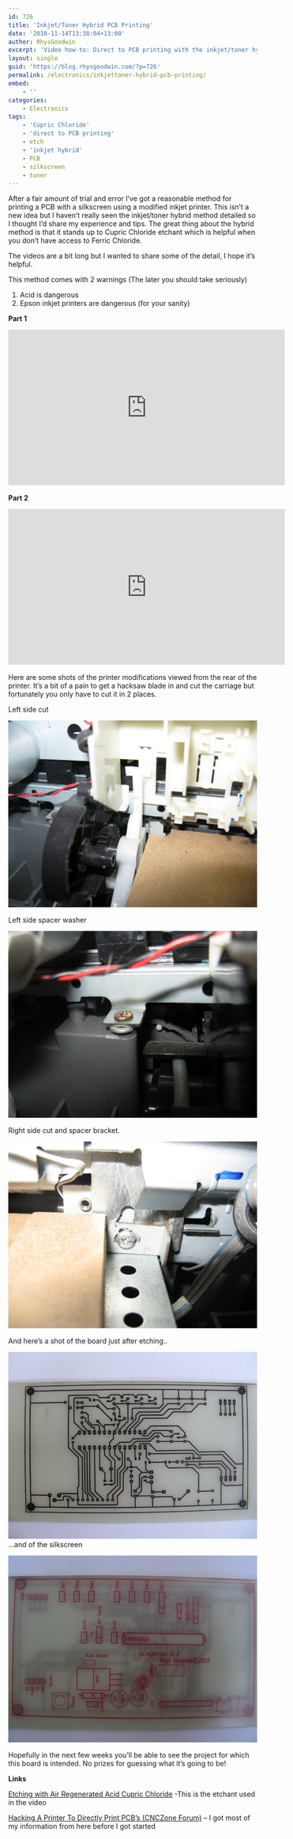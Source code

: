 ```yaml
---
id: 726
title: 'Inkjet/Toner Hybrid PCB Printing'
date: '2010-11-14T13:38:04+13:00'
author: RhysGoodwin
excerpt: 'Video how-to: Direct to PCB printing with the inkjet/toner hybrid method.  Etched with Cupric Chloride. With component-side silkscreen!'
layout: single
guid: 'https://blog.rhysgoodwin.com/?p=726'
permalink: /electronics/inkjettoner-hybrid-pcb-printing/
embed:
    - ''
categories:
    - Electronics
tags:
    - 'Cupric Chloride'
    - 'direct to PCB printing'
    - etch
    - 'inkjet hybrid'
    - PCB
    - silkscreen
    - toner
---
```


After a fair amount of trial and error I’ve got a reasonable method for printing a PCB with a silkscreen using a modified inkjet printer. This isn’t a new idea but I haven’t really seen the inkjet/toner hybrid method detailed so I thought I’d share my experience and tips. The great thing about the hybrid method is that it stands up to Cupric Chloride etchant which is helpful when you don’t have access to Ferric Chloride.

The videos are a bit long but I wanted to share some of the detail, I hope it’s helpful.

This method comes with 2 warnings (The later you should take seriously)

1. Acid is dangerous
2. Epson inkjet printers are dangerous (for your sanity)

**Part 1**

<iframe width="560" height="315" src="https://www.youtube.com/embed/vHtiRCVfUPM" title="YouTube video player" frameborder="0" allow="accelerometer; autoplay; clipboard-write; encrypted-media; gyroscope; picture-in-picture" allowfullscreen></iframe>

**Part 2**

<iframe width="560" height="315" src="https://www.youtube.com/embed/vHbzrR5jD6M" title="YouTube video player" frameborder="0" allow="accelerometer; autoplay; clipboard-write; encrypted-media; gyroscope; picture-in-picture" allowfullscreen></iframe>

Here are some shots of the printer modifications viewed from the rear of the printer. It’s a bit of a pain to get a hacksaw blade in and cut the carriage but fortunately you only have to cut it in 2 places.

Left side cut

[![](/content/uploads/2010/11/LeftCut.jpg "Left Cut")](/content/uploads/2010/11/LeftCut.jpg)

Left side spacer washer

[![](/content/uploads/2010/11/SpacerWasherLeft.jpg "SpacerWasherLeft")](/content/uploads/2010/11/SpacerWasherLeft.jpg)

Right side cut and spacer bracket.

[![](/content/uploads/2010/11/RightBracketSpacer.jpg "RightBracketSpacer")](/content/uploads/2010/11/RightBracketSpacer.jpg)

And here’s a shot of the board just after etching..

[![](/content/uploads/2010/11/Etched.jpg "Etched")](/content/uploads/2010/11/Etched.jpg)…and of the silkscreen

[![](/content/uploads/2010/11/Silk.jpg "Silk")](/content/uploads/2010/11/Silk.jpg)

Hopefully in the next few weeks you’ll be able to see the project for which this board is intended. No prizes for guessing what it’s going to be!

**Links**

[Etching with Air Regenerated Acid Cupric Chloride](http://members.optusnet.com.au/~eseychell/PCB/etching_CuCl/index.html) -This is the etchant used in the video [](http://members.optusnet.com.au/~eseychell/PCB/etching_CuCl/index.html)

[Hacking A Printer To Directly Print PCB’s (CNCZone Forum)](http://www.cnczone.com/forums/general_electronics_discussion/30951-hacking_printer_directly_print_pcbs.html) – I got most of my information from here before I got started